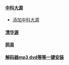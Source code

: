 #### [中科大源](http://mirrors.ustc.edu.cn) 
* [添加中科大源](http://mirrors.ustc.edu.cn/help/opensuse.html)
#### [清华源](http://mirrors.tuna.tsinghua.edu.cn)
#### [网易](http://mirrors.163.com)
#### [解码器mp3 dvd等等一键安装](http://opensuse-community.org)


    
   
